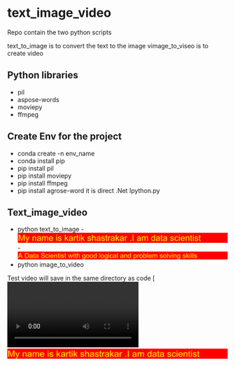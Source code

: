 # text_image_video
Repo contain the two python scripts 

text_to_image is to convert the text to the image 
vimage_to_viseo is to create video 

## Python libraries
- pil
- aspose-words
- moviepy
- ffmpeg

## Create Env for the project
- conda create -n env_name
- conda install pip
- pip install pil
- pip install moviepy
- pip install ffmpeg 
- pip install agrose-word it is direct .Net Ipython.py

## Text_image_video
- python text_to_image
-![alt text](https://github.com/kartikshastrakar/text_image_video/blob/master/01.png)
-![alt text](https://github.com/kartikshastrakar/text_image_video/blob/master/02.png)
- python image_to_video 

Test video will save in the same directory as code 
[![Watch the video](https://github.com/kartikshastrakar/text_image_video/blob/master/test.mp4)
[![Watch the video](https://github.com/kartikshastrakar/text_image_video/blob/master/01.png)](https://github.com/kartikshastrakar/text_image_video/blob/master/test.mp4)
